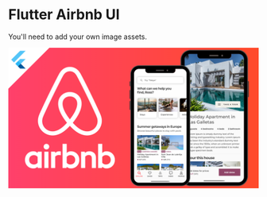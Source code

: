 # Flutter Airbnb UI

You'll need to add your own image assets.

![Alt text](airbnb_video.png?raw=true "Title")
